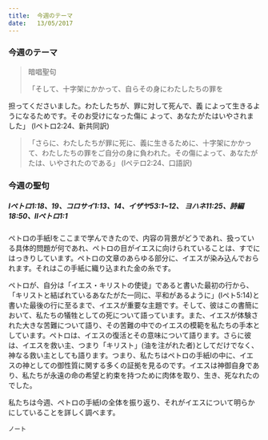 ```yaml
---
title:  今週のテーマ
date:   13/05/2017
---
```


### 今週のテーマ

> <p>暗唱聖句</p>
> 「そして、十字架にかかって、自らその身にわたしたちの罪を
担ってくださいました。わたしたちが、罪に対して死んで、義
によって生きるようになるためです。そのお受けになった傷に
よって、あなたがたはいやされました」	(Iペトロ2:24、新共同訳)

> <p></p>
> 「さらに、わたしたちが罪に死に、義に生きるために、十字架にかかって、わたしたちの罪をご自分の身に負われた。その傷によって、あなたがたは、いやされたのである」	(Iペテロ2:24、口語訳)

### 今週の聖句

#####	Iペトロ1:18、19、コロサイ1:13、14、イザヤ53:1~12、	ヨハネ11:25、詩編18:50、IIペトロ1:1

ペトロの手紙Iをここまで学んできたので、内容の背景がどうであれ、扱っている具体的問題が何であれ、ペトロの目がイエスに向けられていることは、すでにはっきりしています。ペトロの文章のあらゆる部分に、イエスが染み込んでおられます。それはこの手紙に織り込まれた金の糸です。

ペトロが、自分は「イエス・キリストの使徒」であると書いた最初の行から、「キリストと結ばれているあなたがた一同に、平和があるように」(Iペト5:14)と書いた最後の行に至るまで、イエスが重要な主題です。そして、彼はこの書簡において、私たちの犠牲としての死について語っています。また、イエスが体験された大きな苦難について語り、その苦難の中でのイエスの模範を私たちの手本としています。ペトロは、イエスの復活とその意味について語ります。さらに彼は、イエスを救い主、つまり「キリスト」(油を注がれた者)としてだけでなく、神なる救い主としても語ります。つまり、私たちはペトロの手紙Iの中に、イエスの神としての御性質に関する多くの証拠を見るのです。イエスは神御自身であり、私たちが永遠の命の希望と約束を持つために肉体を取り、生き、死なれたのでした。

私たちは今週、ペトロの手紙Iの全体を振り返り、それがイエスについて明らかにしていることを詳しく調べます。

`ノート`
